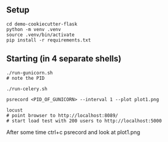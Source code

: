 
## Setup

```
cd demo-cookiecutter-flask
python -m venv .venv
source .venv/bin/activate
pip install -r requirements.txt
```

## Starting (in 4 separate shells)

```
./run-gunicorn.sh 
# note the PID

./run-celery.sh

psrecord <PID_OF_GUNICORN> --interval 1 --plot plot1.png

locust
# point browser to http://localhost:8089/
# start load test with 200 users to http://localhost:5000
```

After some time ctrl+c psrecord and look at plot1.png

